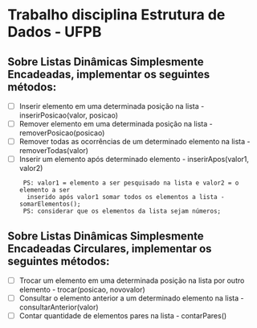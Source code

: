 # Trabalho disciplina Estrutura de Dados - UFPB

## Sobre Listas Dinâmicas Simplesmente Encadeadas, implementar os seguintes métodos: 

  - [ ] Inserir elemento em uma determinada posição na lista - inserirPosicao(valor, posicao)
  - [ ] Remover elemento em uma determinada posição na lista - removerPosicao(posicao)
  - [ ] Remover todas as ocorrências de um determinado elemento na lista - removerTodas(valor)
  - [ ] Inserir um elemento após determinado elemento - inserirApos(valor1, valor2)
    ```
     PS: valor1 = elemento a ser pesquisado na lista e valor2 = o elemento a ser
      inserido após valor1 somar todos os elementos a lista - somarElementos();
     PS: considerar que os elementos da lista sejam números;
    ```

## Sobre Listas Dinâmicas Simplesmente Encadeadas Circulares, implementar os seguintes métodos:

  - [ ] Trocar um elemento em uma determinada posição na lista por outro elemento - trocar(posicao, novovalor)
  - [ ] Consultar o elemento anterior a um determinado elemento na lista - consultarAnterior(valor)
  - [ ] Contar quantidade de elementos pares na lista - contarPares()

